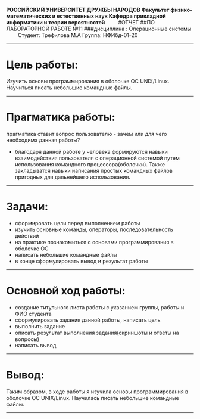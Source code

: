 **РОССИЙСКИЙ УНИВЕРСИТЕТ ДРУЖБЫ НАРОДОВ
Факультет физико-математических и естественных наук
Кафедра прикладной информатики и теории вероятностей**
 
 
 
 
#ОТЧЕТ 
##ПО ЛАБОРАТОРНОЙ РАБОТЕ №11
###дисциплина : Операционные системы
 
 
 
 
Студент: Трефилова М.А
Группа: НФИбд-01-20

---
# Цель работы: 

Изучить основы программирования в оболочке ОС UNIX/Linux. Научиться писать небольшие командные файлы.


---
# Прагматика работы:

прагматика ставит вопрос пользователю - зачем или для чего необходима данная работы?

- благодаря данной работе у человека формируются навыки взаимодействия пользователя с операционной системой путем использования командного процессора(оболочки). Также закладыватся навыки написания простых командных файлов пригодных для дальнейшего использования.




---
# Задачи:

- сформировать цели перед выполнением работы
- изучить основные команды, операторы, последовательность действий
- на практике познакомиться с основами программирования в оболочке ОС
- написать небольшие командные файлы
- в конце сформулировать вывод и результат работы

---
# Основной ход работы:

- создание титульного листа работы с указанием группы, работы и ФИО студента
- сформулировать задания данной работы, написать цель
- выполнить задание
- описать результат выполнения задания(скриншоты и ответы на вопросы)
- написать вывод

---
# Вывод:

Таким образом, в ходе работы я изучила основы программирования в оболочке ОС UNIX/Linux. Научилась писать небольшие командные файлы.

---



